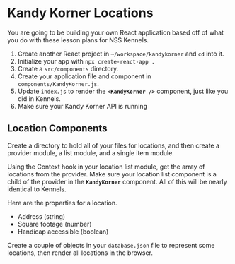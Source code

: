 # Kandy Korner Locations

You are going to be building your own React application based off of what you do with these lesson plans for NSS Kennels.

1. Create another React project in `~/workspace/kandykorner` and `cd` into it.
1. Initialize your app with `npx create-react-app .`
1. Create a `src/components` directory.
1. Create your application file and component in `components/KandyKorner.js`.
1. Update `index.js` to render the **`<KandyKorner />`** component, just like you did in Kennels.
1. Make sure your Kandy Korner API is running

## Location Components

Create a directory to hold all of your files for locations, and then create a provider module, a list module, and a single item module.

Using the Context hook in your location list module, get the array of locations from the provider. Make sure your location list component is a child of the provider in the **`KandyKorner`** component. All of this will be nearly identical to Kennels.

Here are the properties for a location.

* Address (string)
* Square footage (number)
* Handicap accessible (boolean)

Create a couple of objects in your `database.json` file to represent some locations, then render all locations in the browser.
